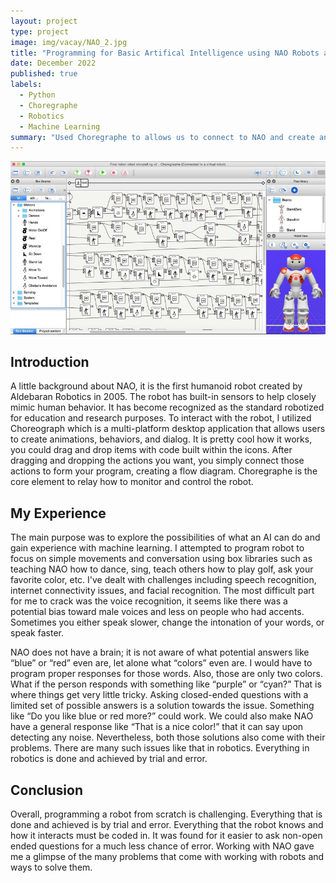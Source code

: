 ```yaml
---
layout: project
type: project
image: img/vacay/NAO_2.jpg
title: "Programming for Basic Artifical Intelligence using NAO Robots and Choregraphe"
date: December 2022
published: true
labels:
  - Python
  - Choregraphe
  - Robotics
  - Machine Learning
summary: "Used Choregraphe to allows us to connect to NAO and create animations and mimic human behavior."
---
```


<img class="img-fluid" src="../img/vacay/NAO_home_page.jpg" alt="">

## Introduction
A little background about NAO, it is the first humanoid robot created by Aldebaran Robotics in 2005. The robot has built-in sensors to help closely mimic human behavior. It has become recognized as the standard robotized for education and research purposes. To interact with the robot, I utilized Choreograph which is a multi-platform desktop application that allows users to create animations, behaviors, and dialog. It is pretty cool how it works, you could drag and drop items with code built within the icons. After dragging and dropping the actions you want, you simply connect those actions to form your program, creating a flow diagram. Choregraphe is the core element to relay how to monitor and control the robot. 

## My Experience
The main purpose was to explore the possibilities of what an AI can do and gain experience with machine learning. I attempted to program robot to focus on simple movements and conversation using box libraries such as teaching NAO how to dance, sing, teach others how to play golf, ask your favorite color, etc. I've dealt with challenges including speech recognition, internet connectivity issues, and facial recognition. The most difficult part for me to crack was the voice recognition, it seems like there was a potential bias toward male voices and less on people who had accents. Sometimes you either speak slower, change the intonation of your words, or speak faster.

NAO does not have a brain; it is not aware of what potential answers like “blue” or “red” even are, let alone what “colors” even are. I would have to program proper responses for those words. Also, those are only two colors. What if the person responds with something like “purple” or “cyan?” That is where things get very little tricky. Asking closed-ended questions with a limited set of possible answers is a solution towards the issue. Something like “Do you like blue or red more?” could work. We could also make NAO have a general response like “That is a nice color!” that it can say upon detecting any noise. Nevertheless, both those solutions also come with their problems. There are many such issues like that in robotics. Everything in robotics is done and achieved by trial and error.

## Conclusion
Overall, programming a robot from scratch is challenging. Everything that is done and achieved is by trial and error. Everything that the robot knows and how it interacts must be coded in. It was found for it easier to ask non-open ended questions for a much less chance of error. Working with NAO gave me a glimpse of the many problems that come with working with robots and ways to solve them.  


